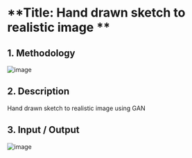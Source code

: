 # **Title: Hand drawn sketch to realistic image **
## **1. Methodology**
![image](https://user-images.githubusercontent.com/68556945/208560973-c482f5be-f609-4612-b5ca-02a09e001303.png)

## **2. Description**
Hand drawn sketch to realistic image using GAN

## **3. Input / Output**
![image](https://user-images.githubusercontent.com/68556945/208560517-60253adc-f02c-41a7-a6c7-ad4bfb0c66d5.png)
